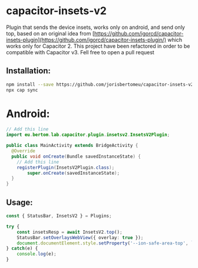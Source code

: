 
# capacitor-insets-v2
Plugin that sends the device insets, works only on android, and send only top, based on an original idea from [https://github.com/igorcd/capacitor-insets-plugin](https://github.com/igorcd/capacitor-insets-plugin/) which works only for Capacitor 2. This project have been refactored in order to be compatible with Capacitor v3.
Fell free to open a pull request

## Installation:
```sh
npm install --save https://github.com/jorisbertomeu/capacitor-insets-v2
npx cap sync
```

# Android:
```java
// Add this line
import eu.bertom.lab.capacitor.plugin.insetsv2.InsetsV2Plugin;

public class MainActivity extends BridgeActivity {
  @Override
  public void onCreate(Bundle savedInstanceState) {
  	// Add this line
	registerPlugin(InsetsV2Plugin.class);
    	super.onCreate(savedInstanceState);
  }
}
```


## Usage:
```typescript
const { StatusBar, InsetsV2 } = Plugins;

try {
	const insetsResp = await InsetsV2.top();
	StatusBar.setOverlaysWebView({ overlay: true });
	document.documentElement.style.setProperty('--ion-safe-area-top', `${insetsResp.value}px`);
} catch(e) {
	console.log(e);
}
   
```
